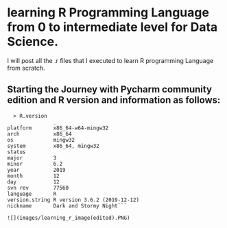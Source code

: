# learning R Programming Language from 0 to intermediate level for Data Science.


I will post all the .r files that I executed to learn R programming Language from scratch.
## Starting the Journey with Pycharm community edition and R version and information as follows:
```
  > R.version
               _                           
platform       x86_64-w64-mingw32          
arch           x86_64                      
os             mingw32                     
system         x86_64, mingw32             
status                                     
major          3                           
minor          6.2                         
year           2019                        
month          12                          
day            12                          
svn rev        77560                       
language       R                           
version.string R version 3.6.2 (2019-12-12)
nickname       Dark and Stormy Night```

![](images/learning_r_image(edited).PNG)
